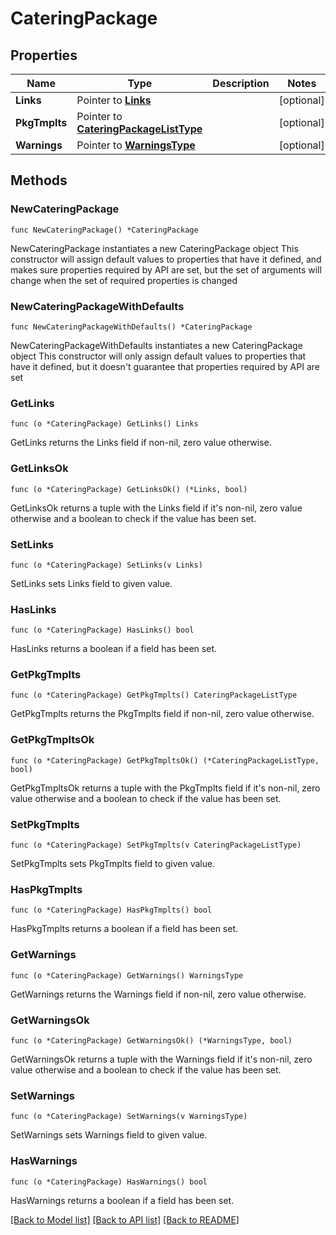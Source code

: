 # CateringPackage

## Properties

Name | Type | Description | Notes
------------ | ------------- | ------------- | -------------
**Links** | Pointer to [**Links**](Links.md) |  | [optional] 
**PkgTmplts** | Pointer to [**CateringPackageListType**](CateringPackageListType.md) |  | [optional] 
**Warnings** | Pointer to [**WarningsType**](WarningsType.md) |  | [optional] 

## Methods

### NewCateringPackage

`func NewCateringPackage() *CateringPackage`

NewCateringPackage instantiates a new CateringPackage object
This constructor will assign default values to properties that have it defined,
and makes sure properties required by API are set, but the set of arguments
will change when the set of required properties is changed

### NewCateringPackageWithDefaults

`func NewCateringPackageWithDefaults() *CateringPackage`

NewCateringPackageWithDefaults instantiates a new CateringPackage object
This constructor will only assign default values to properties that have it defined,
but it doesn't guarantee that properties required by API are set

### GetLinks

`func (o *CateringPackage) GetLinks() Links`

GetLinks returns the Links field if non-nil, zero value otherwise.

### GetLinksOk

`func (o *CateringPackage) GetLinksOk() (*Links, bool)`

GetLinksOk returns a tuple with the Links field if it's non-nil, zero value otherwise
and a boolean to check if the value has been set.

### SetLinks

`func (o *CateringPackage) SetLinks(v Links)`

SetLinks sets Links field to given value.

### HasLinks

`func (o *CateringPackage) HasLinks() bool`

HasLinks returns a boolean if a field has been set.

### GetPkgTmplts

`func (o *CateringPackage) GetPkgTmplts() CateringPackageListType`

GetPkgTmplts returns the PkgTmplts field if non-nil, zero value otherwise.

### GetPkgTmpltsOk

`func (o *CateringPackage) GetPkgTmpltsOk() (*CateringPackageListType, bool)`

GetPkgTmpltsOk returns a tuple with the PkgTmplts field if it's non-nil, zero value otherwise
and a boolean to check if the value has been set.

### SetPkgTmplts

`func (o *CateringPackage) SetPkgTmplts(v CateringPackageListType)`

SetPkgTmplts sets PkgTmplts field to given value.

### HasPkgTmplts

`func (o *CateringPackage) HasPkgTmplts() bool`

HasPkgTmplts returns a boolean if a field has been set.

### GetWarnings

`func (o *CateringPackage) GetWarnings() WarningsType`

GetWarnings returns the Warnings field if non-nil, zero value otherwise.

### GetWarningsOk

`func (o *CateringPackage) GetWarningsOk() (*WarningsType, bool)`

GetWarningsOk returns a tuple with the Warnings field if it's non-nil, zero value otherwise
and a boolean to check if the value has been set.

### SetWarnings

`func (o *CateringPackage) SetWarnings(v WarningsType)`

SetWarnings sets Warnings field to given value.

### HasWarnings

`func (o *CateringPackage) HasWarnings() bool`

HasWarnings returns a boolean if a field has been set.


[[Back to Model list]](../README.md#documentation-for-models) [[Back to API list]](../README.md#documentation-for-api-endpoints) [[Back to README]](../README.md)



